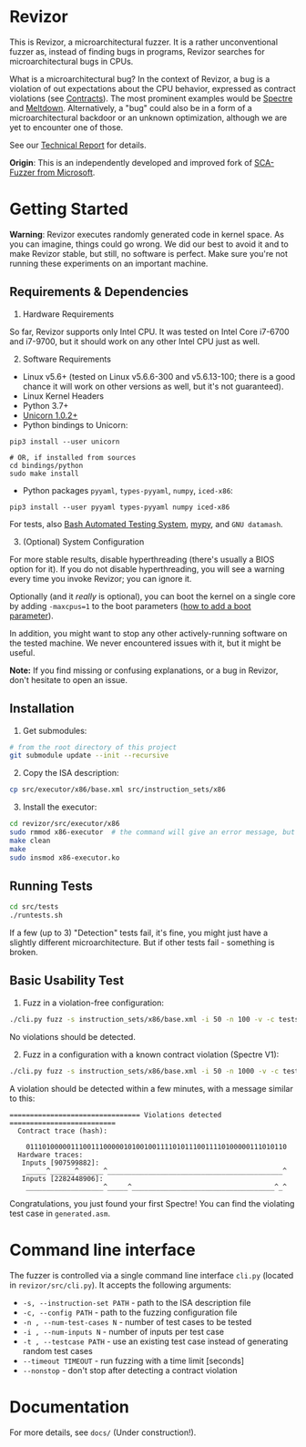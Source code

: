 # Revizor

This is Revizor, a microarchitectural fuzzer.
It is a rather unconventional fuzzer as, instead of finding bugs in programs, Revizor searches for microarchitectural bugs in CPUs.

What is a microarchitectural bug?
In the context of Revizor, a bug is a violation of out expectations about the CPU behavior, expressed as contract violations (see [Contracts](https://arxiv.org/abs/2006.03841)).
The most prominent examples would be [Spectre](https://spectreattack.com/) and [Meltdown](https://meltdownattack.com/).
Alternatively, a "bug" could also be in a form of a microarchitectural backdoor or an unknown optimization, although we are yet to encounter one of those.

See our [Technical Report](https://arxiv.org/abs/2105.06872) for details.


**Origin**: This is an independently developed and improved fork of [SCA-Fuzzer from Microsoft](https://github.com/microsoft/sca-fuzzer).

# Getting Started

**Warning**: Revizor executes randomly generated code in kernel space.
As you can imagine, things could go wrong.
We did our best to avoid it and to make Revizor stable, but still, no software is perfect.
Make sure you're not running these experiments on an important machine.

## Requirements & Dependencies

1. Hardware Requirements

So far, Revizor supports only Intel CPU. It was tested on Intel Core i7-6700 and i7-9700, but it should work on any other Intel CPU just as well.

2. Software Requirements

* Linux v5.6+ (tested on Linux v5.6.6-300 and v5.6.13-100; there is a good chance it will work on other versions as well, but it's not guaranteed).
* Linux Kernel Headers
* Python 3.7+
* [Unicorn 1.0.2+](https://www.unicorn-engine.org/docs/)
* Python bindings to Unicorn:
```shell
pip3 install --user unicorn

# OR, if installed from sources
cd bindings/python
sudo make install
```
* Python packages `pyyaml`, `types-pyyaml`, `numpy`, `iced-x86`:
```shell
pip3 install --user pyyaml types-pyyaml numpy iced-x86
```
For tests, also [Bash Automated Testing System](https://bats-core.readthedocs.io/en/latest/index.html), [mypy](https://mypy.readthedocs.io/en/latest/getting_started.html#installing-and-running-mypy), and `GNU datamash`.

3. (Optional) System Configuration

For more stable results, disable hyperthreading (there's usually a BIOS option for it).
If you do not disable hyperthreading, you will see a warning every time you invoke Revizor; you can ignore it.

Optionally (and it *really* is optional), you can boot the kernel on a single core by adding `-maxcpus=1` to the boot parameters ([how to add a boot parameter](https://wiki.ubuntu.com/Kernel/KernelBootParameters)). 

In addition, you might want to stop any other actively-running software on the tested machine. We never encountered issues with it, but it might be useful.

**Note:** If you find missing or confusing explanations, or a bug in Revizor, don't hesitate to open an issue.

## Installation

1. Get submodules:
```bash
# from the root directory of this project
git submodule update --init --recursive
```

2. Copy the ISA description:
```bash
cp src/executor/x86/base.xml src/instruction_sets/x86
```

3. Install the executor:
```bash
cd revizor/src/executor/x86 
sudo rmmod x86-executor  # the command will give an error message, but it's ok!
make clean
make
sudo insmod x86-executor.ko
```

## Running Tests

```bash
cd src/tests
./runtests.sh
```

If a few (up to 3) "Detection" tests fail, it's fine, you might just have a slightly different microarchitecture. But if other tests fail - something is broken.

## Basic Usability Test

1. Fuzz in a violation-free configuration:
```bash
./cli.py fuzz -s instruction_sets/x86/base.xml -i 50 -n 100 -v -c tests/test-nondetection.yaml
```

No violations should be detected.

2. Fuzz in a configuration with a known contract violation (Spectre V1):
```bash
./cli.py fuzz -s instruction_sets/x86/base.xml -i 50 -n 1000 -v -c tests/test-detection.yaml
```

A violation should be detected within a few minutes, with a message similar to this:

```
================================ Violations detected ==========================
  Contract trace (hash):

    0111010000011100111000001010010011110101110011110100000111010110
  Hardware traces:
   Inputs [907599882]:
    _____^______^______^___________________________________________^
   Inputs [2282448906]:
    ___________________^_____^___________________________________^_^

```

Congratulations, you just found your first Spectre! You can find the violating test case in `generated.asm`.

# Command line interface

The fuzzer is controlled via a single command line interface `cli.py` (located in `revizor/src/cli.py`). It accepts the following arguments:

* `-s, --instruction-set PATH` - path to the ISA description file
* `-c, --config PATH` - path to the fuzzing configuration file
* `-n , --num-test-cases N` - number of test cases to be tested
* `-i , --num-inputs N` - number of inputs per test case
* `-t , --testcase PATH` - use an existing test case instead of generating random test cases
* `--timeout TIMEOUT` - run fuzzing with a time limit [seconds]
* `--nonstop` - don't stop after detecting a contract violation


# Documentation

For more details, see `docs/` (Under construction!).
